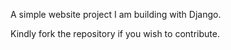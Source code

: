 A simple website project I am building with Django.

Kindly fork the repository if you wish to contribute.